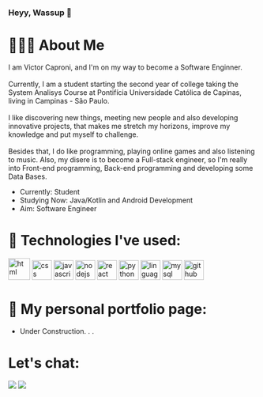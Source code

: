 ### Heyy, Wassup 👋

# 🧑🏽‍💻 About Me
I am Victor Caproni, and I'm on my way to become a Software Enginner. 
<br><br>
Currently, I am a student starting the second year of college taking the System Analisys Course at Pontifícia Universidade Católica de Capinas, living in Campinas - São Paulo. 
<br><br>
I like discovering new things, meeting new people and also developing innovative projects, that makes me stretch my horizons, improve my knowledge and put myself to challenge.
<br><br>
Besides that, I do like programming, playing online games and also listening to music. Also, my disere is to become a Full-stack engineer, so I'm really into Front-end programming, Back-end programming and 
developing some Data Bases. 
* Currently: Student
* Studying Now: Java/Kotlin and Android Development 
* Aim: Software Engineer 

# 🔧 Technologies I've used:

<img src='https://github.com/victorhugomarinocaproni/victorhugomarinocaproni/assets/113490368/c8244c67-1d1a-4f30-8e7e-d4317087b4e7' alt='html' height='44'>
<img src='https://github.com/victorhugomarinocaproni/victorhugomarinocaproni/assets/113490368/fc19694f-5be5-448f-b0b2-7b721b08229b' alt='css' height='40'>
<img src='https://github.com/victorhugomarinocaproni/victorhugomarinocaproni/assets/113490368/b753a6fc-3047-4130-9fa8-bdb5cbd95ac0' alt='javascript' height='40'>
<img src='https://github.com/victorhugomarinocaproni/victorhugomarinocaproni/assets/113490368/d0721141-b7eb-4ef5-8fa5-a7e46403375e' alt='nodejs' height='40'>
<img src='https://github.com/victorhugomarinocaproni/victorhugomarinocaproni/assets/113490368/cdf2c0a4-898f-4716-8976-c4b738ca70d4' alt='react' height='40'>
<img src='https://github.com/victorhugomarinocaproni/victorhugomarinocaproni/assets/113490368/7b7558e8-43d9-4a06-a53f-94006d2424fe' alt='python' height='40'>
<img src='https://github.com/victorhugomarinocaproni/victorhugomarinocaproni/assets/113490368/db095a4f-0d9f-4ca1-982c-e7d62bd4af1c' alt='linguagem c' height='40'>
<img src='https://github.com/victorhugomarinocaproni/victorhugomarinocaproni/assets/113490368/9d61b4d7-fc45-417f-a6c0-97abb5599b2d' alt='mysql' height='40'>
<img src='https://github.com/victorhugomarinocaproni/victorhugomarinocaproni/assets/113490368/6ba8992c-0243-46bf-b262-02b6712ba600' alt='github' height='40'>

# 🚧 My personal portfolio page:
* Under Construction. . .
# Let's chat:
<div>
<a href = "mailto:victorcaproni04@gmail.com"><img loading="lazy" src="https://img.shields.io/badge/Gmail-D14836?style=for-the-badge&logo=gmail&logoColor=white" target="_blank"></a>
<a href="https://www.linkedin.com/in/victor-hugo-marino-caproni-30443a250/" target="_blank"><img loading="lazy" src="https://img.shields.io/badge/-LinkedIn-%230077B5?style=for-the-badge&logo=linkedin&logoColor=white" target="_blank"></a>   
</div>








